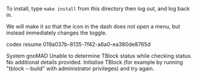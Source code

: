 To install, type `make install` from this directory then log out, and log back in.


We will make it so that the icon in the dash does not open a menu, but instead immediately changes the toggle.


codex resume 019a037b-8135-7f42-a6a0-ea380de8765d

System
gnoMAD
Unable to determine TBlock status while checking status. No additional details provided. Initialise TBlock (for example by running "tblock --build" with administrator privileges) and try again.